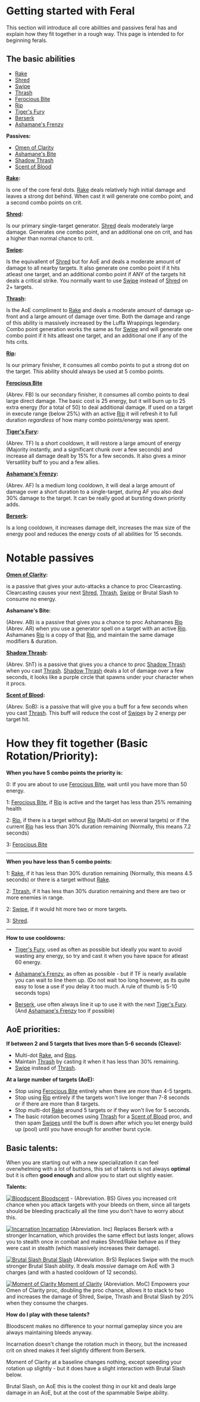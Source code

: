 # Getting started with Feral

This section will introduce all core abilities and passives feral has and explain how they fit together in a rough way. This page is intended to for beginning ferals.

## The basic abilities

* [Rake](http://www.wowdb.com/spells/1822-rake)
* [Shred](http://www.wowdb.com/spells/5221-shred)
* [Swipe](http://www.wowdb.com/spells/106785-swipe)
* [Thrash](http://www.wowdb.com/spells/211141-thrash)
* [Ferocious Bite](http://www.wowdb.com/spells/22568-ferocious-bite)
* [Rip](http://www.wowdb.com/spells/1079-rip)
* [Tiger's Fury](http://www.wowdb.com/spells/5217-tigers-fury)
* [Berserk](http://www.wowdb.com/spells/106951-berserk)
* [Ashamane's Frenzy](http://www.wowdb.com/spells/210723-ashamanes-frenzy)


**Passives:**

* [Omen of Clarity](http://www.wowdb.com/spells/16864-omen-of-clarity)
* [Ashamane's Bite](http://www.wowdb.com/spells/210702-ashamanes-bite?artifactRank=1)
* [Shadow Thrash](http://www.wowdb.com/spells/210676-shadow-thrash?artifactRank=1)
* [Scent of Blood](http://www.wowdb.com/spells/210663-scent-of-blood?artifactRank=1)

**[Rake](http://www.wowdb.com/spells/1822-rake):**

Is one of the core feral dots. [Rake](http://www.wowdb.com/spells/1822-rake) deals relatively high initial damage and leaves a strong dot behind. When cast it will generate one combo point, and a second combo points on crit.

**[Shred](http://www.wowdb.com/spells/5221-shred):**

Is our primary single-target generator. [Shred](http://www.wowdb.com/spells/5221-shred) deals moderately large damage. Generates one combo point, and an additional one on crit, and has a higher than normal chance to crit.

**[Swipe](http://www.wowdb.com/spells/106785-swipe):**

Is the equivallent of [Shred](http://www.wowdb.com/spells/5221-shred) but for AoE and deals a moderate amount of damage to all nearby targets. It also generate one combo point if it hits atleast one target, and an additional combo point if ANY of the targets hit deals a critical strike. You normally want to use [Swipe](http://www.wowdb.com/spells/106785-swipe) instead of [Shred](http://www.wowdb.com/spells/5221-shred) on 2+ targets.

**[Thrash](http://www.wowdb.com/spells/211141-thrash):**

Is the AoE compliment to [Rake](http://www.wowdb.com/spells/1822-rake) and deals a moderate amount of damage up-front and a large amount of damage over time. Both the damage and range of this ability is massively increased by the Luffa Wrappings legendary. Combo point generation works the same as for [Swipe](http://www.wowdb.com/spells/106785-swipe) and will generate one combo point if it hits atleast one target, and an additional one if any of the hits crits.

**[Rip](http://www.wowdb.com/spells/1079-rip):**

Is our primary finisher, it consumes all combo points to put a strong dot on the target. This ability should always be used at 5 combo points.

**[Ferocious Bite](http://www.wowdb.com/spells/22568-ferocious-bite)**

(Abrev. FB) Is our secondary finisher, it consumes all combo points to deal large direct damage. The basic cost is 25 energy, but it will burn up to 25 extra energy (for a total of 50) to deal additional damage. If used on a target in execute range (below 25%) with an active [Rip](http://www.wowdb.com/spells/1079-rip) it will refresh it to full duration _regardless_ of how many combo points/energy was spent.

**[Tiger's Fury](http://www.wowdb.com/spells/5217-tigers-fury):**

(Abrev. TF) Is a short cooldown, it will restore a large amount of energy (Majority instantly, and a significant chunk over a few seconds) and increase all damage dealt by 15% for a few seconds. It also gives a minor Versatility buff to you and a few allies.

**[Ashamane's Frenzy](http://www.wowdb.com/spells/210723-ashamanes-frenzy):**

(Abrev. AF) Is a medium long cooldown, it will deal a large amount of damage over a short duration to a single-target, during AF you also deal 30% damage to the target. It can be really good at bursting down priority adds.

**[Berserk](http://www.wowdb.com/spells/106951-berserk):**

Is a long cooldown, it increases damage delt, increases the max size of the energy pool and reduces the energy costs of all abilities for 15 seconds. 

# Notable passives

**[Omen of Clarity](http://www.wowdb.com/spells/16864-omen-of-clarity):**

is a passive that gives your auto-attacks a chance to proc Clearcasting. Clearcasting causes your next [Shred](http://www.wowdb.com/spells/5221-shred), [Thrash](http://www.wowdb.com/spells/211141-thrash), [Swipe](http://www.wowdb.com/spells/106785-swipe) or Brutal Slash to consume no energy.

**Ashamane's Bite:**

(Abrev. AB) is a passive that gives you a chance to proc Ashamanes [Rip](http://www.wowdb.com/spells/1079-rip) (Abrev. AR) when you use a generator spell on a target with an active [Rip](http://www.wowdb.com/spells/1079-rip). Ashamanes [Rip](http://www.wowdb.com/spells/1079-rip) is a copy of that [Rip](http://www.wowdb.com/spells/1079-rip), and maintain the same damage modifiers & duration.

**[Shadow Thrash](http://www.wowdb.com/spells/210676-shadow-thrash?artifactRank=1):**

(Abrev. ShT) is a passive that gives you a chance to proc [Shadow Thrash](http://www.wowdb.com/spells/210676-shadow-thrash?artifactRank=1) when you cast [Thrash](http://www.wowdb.com/spells/211141-thrash). [Shadow Thrash](http://www.wowdb.com/spells/210676-shadow-thrash?artifactRank=1) deals a lot of damage over a few seconds, it looks like a purple circle that spawns under your character when it procs.

**[Scent of Blood](http://www.wowdb.com/spells/210663-scent-of-blood?artifactRank=1):**

(Abrev. SoB): is a passive that will give you a buff for a few seconds when you cast [Thrash](http://www.wowdb.com/spells/211141-thrash). This buff will reduce the cost of [Swipe](http://www.wowdb.com/spells/106785-swipe)s by 2 energy per target hit.

# How they fit together (Basic Rotation/Priority):

**When you have 5 combo points the priority is:**

0: If you are about to use [Ferocious Bite](http://www.wowdb.com/spells/22568-ferocious-bite), wait until you have more than 50 energy.

1: [Ferocious Bite](http://www.wowdb.com/spells/22568-ferocious-bite), if [Rip](http://www.wowdb.com/spells/1079-rip) is active and the target has less than 25% remaining health

2: [Rip](http://www.wowdb.com/spells/1079-rip), if there is a target without [Rip](http://www.wowdb.com/spells/1079-rip) (Multi-dot on several targets) or if the current [Rip](http://www.wowdb.com/spells/1079-rip) has less than 30% duration remaining (Normally, this means 7.2 seconds)

3: [Ferocious Bite](http://www.wowdb.com/spells/22568-ferocious-bite)

---

**When you have less than 5 combo points:**

1: [Rake](http://www.wowdb.com/spells/1822-rake), if it has less than 30% duration remaining (Normally, this means 4.5 seconds) or there is a target without [Rake](http://www.wowdb.com/spells/1822-rake).

2: [Thrash](http://www.wowdb.com/spells/211141-thrash), if it has less than 30% duration remaining and there are two or more enemies in range.

2: [Swipe](http://www.wowdb.com/spells/106785-swipe), if it would hit more two or more targets.

3: [Shred](http://www.wowdb.com/spells/5221-shred).

---

**How to use cooldowns:**

* [Tiger's Fury](http://www.wowdb.com/spells/5217-tigers-fury), used as often as possible but ideally you want to avoid wasting any energy, so try and cast it when you have space for atleast 60 energy.

* [Ashamane's Frenzy](http://www.wowdb.com/spells/210723-ashamanes-frenzy), as often as possible - but if TF is nearly available you can wait to line them up. (Do not wait too long however, as its quite easy to lose a use if you delay it too much. A rule of thumb is 5-10 seconds tops)

* [Berserk](http://www.wowdb.com/spells/106951-berserk), use often always line it up to use it with the next [Tiger's Fury](http://www.wowdb.com/spells/5217-tigers-fury). (And [Ashamane's Frenzy](http://www.wowdb.com/spells/210723-ashamanes-frenzy) too if possible)

## AoE priorities:

**If between 2 and 5 targets that lives more than 5-6 seconds (Cleave):**

* Multi-dot [Rake](http://www.wowdb.com/spells/1822-rake), and [Rips](http://www.wowdb.com/spells/1079-rip).
* Maintain [Thrash](http://www.wowdb.com/spells/211141-thrash) by casting it when it has less than 30% remaining.
* [Swipe](http://www.wowdb.com/spells/106785-swipe) instead of [Thrash](http://www.wowdb.com/spells/211141-thrash).

**At a large number of targets (AoE):**

* Stop using [Ferocious Bite](http://www.wowdb.com/spells/22568-ferocious-bite) entirely when there are more than 4-5 targets. 
* Stop using [Rip](http://www.wowdb.com/spells/1079-rip) entirely if the targets won't live longer than 7-8 seconds or if there are more than 8 targets.
* Stop multi-dot [Rake](http://www.wowdb.com/spells/1822-rake) around 5 targets or if they won't live for 5 seconds.
* The basic rotation becomes using [Thrash](http://www.wowdb.com/spells/211141-thrash) for a [Scent of Blood](http://www.wowdb.com/spells/210663-scent-of-blood?artifactRank=1) proc, and then spam [Swipes](http://www.wowdb.com/spells/106785-swipe) until the buff is down after which you let energy build up (pool) until you have enough for another burst cycle.

## Basic talents:

When you are starting out with a new specialization it can feel overwhelming with a lot of buttons, this set of talents is not always **optimal** but it is often **good enough** and allow you to start out slightly easier.

**Talents:**

[![Bloodscent](http://media-azeroth.cursecdn.com/wow/icons/24920/large/ability_mount_pinktiger.jpg) Bloodscent](http://www.wowdb.com/spells/202022-blood-scent) - (Abreviation. BS) Gives you increased crit chance when you attack targets with your bleeds on them, since all targets should be bleeding practically all the time you don't have to worry about this.

[![Incarnation](http://media-azeroth.cursecdn.com/wow/icons/24920/large/spell_druid_incarnation.jpg) Incarnation](http://www.wowdb.com/spells/102543-incarnation-king-of-the-jungle) (Abreviation. Inc) Replaces Berserk with a stronger Incarnation, which provides the same effect but lasts longer, allows you to stealth once in combat and makes Shred/Rake behave as if they were cast in stealth (which massively increases their damage).

[![Brutal Slash](http://media-azeroth.cursecdn.com/wow/icons/24920/large/ability_druid_ravage.jpg) Brutal Slash](http://www.wowdb.com/spells/202028-brutal-slash) (Abreviation. BrS) Replaces Swipe with the much stronger Brutal Slash ability. It deals _massive_ damage om AoE with 3 charges (and with a hasted cooldown of 12 seconds).

[![Moment of Clarity](http://media-azeroth.cursecdn.com/wow/icons/24920/large/spell_druid_momentofclarity.jpg) Moment of Clarity](http://www.wowdb.com/spells/236068-moment-of-clarity) (Abreviation. MoC) Empowers your Omen of Clarity proc, doubling the proc chance, allows it to stack to two and increases the damage of Shred, Swipe, Thrash and Brutal Slash by 20% when they consume the charges.

**How do I play with these talents?**

Bloodscent makes no difference to your normal gameplay since you are always maintaining bleeds anyway.

Incarnation doesn't change the rotation much in theory, but the increased crit on shred makes it feel slightly different from Berserk.

Moment of Clarity at a baseline changes nothing, except speeding your rotation up slightly - but it does have a slight interaction with Brutal Slash below.

Brutal Slash, on AoE this is the coolest thing in our kit and deals large damage in an AoE, but at the cost of the spammable Swipe ability. 

